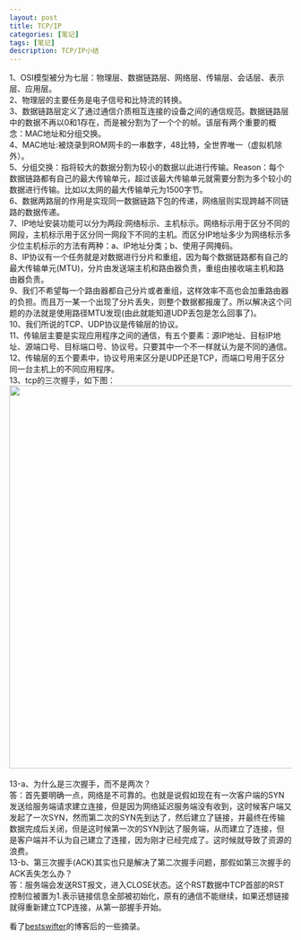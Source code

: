 ```yaml
---
layout: post
title: TCP/IP
categories: [笔记]
tags: [笔记]
description: TCP/IP小结
---
```


1、OSI模型被分为七层：物理层、数据链路层、网络层、传输层、会话层、表示层、应用层。<br>
2、物理层的主要任务是电子信号和比特流的转换。<br>
3、数据链路层定义了通过通信介质相互连接的设备之间的通信规范。数据链路层中的数据不再以0和1存在，而是被分割为了一个个的帧。该层有两个重要的概念：MAC地址和分组交换。<br>
4、MAC地址:被烧录到ROM网卡的一串数字，48比特，全世界唯一（虚拟机除外）。<br>
5、分组交换：指将较大的数据分割为较小的数据以此进行传输。Reason：每个数据链路都有自己的最大传输单元，超过该最大传输单元就需要分割为多个较小的数据进行传输。比如以太网的最大传输单元为1500字节。<br>
6、数据两路层的作用是实现同一数据链路下包的传递，网络层则实现跨越不同链路的数据传递。<br>
7、IP地址安装功能可以分为两段:网络标示、主机标示。网络标示用于区分不同的网段，主机标示用于区分同一网段下不同的主机。而区分IP地址多少为网络标示多少位主机标示的方法有两种：a、IP地址分类；b、使用子网掩码。<br>
8、IP协议有一个任务就是对数据进行分片和重组，因为每个数据链路都有自己的最大传输单元(MTU)，分片由发送端主机和路由器负责，重组由接收端主机和路由器负责。<br>
9、我们不希望每一个路由器都自己分片或者重组，这样效率不高也会加重路由器的负担。而且万一某一个出现了分片丢失，则整个数据都报废了。所以解决这个问题的办法就是使用路径MTU发现(由此就能知道UDP丢包是怎么回事了)。<br>
10、我们所说的TCP、UDP协议是传输层的协议。<br>
11、传输层主要是实现应用程序之间的通信，有五个要素：源IP地址、目标IP地址、源端口号、目标端口号、协议号。只要其中一个不一样就认为是不同的通信。<br>
12、传输层的五个要素中，协议号用来区分是UDP还是TCP，而端口号用于区分同一台主机上的不同应用程序。<br>
13、tcp的三次握手，如下图：<br/>
<img src="http://maximuum.com/assets/images/tcp_ip.png" width="506" height="683" alt=""><br/><br/>
13-a、为什么是三次握手，而不是两次？<br>
 答：首先要明确一点，网络是不可靠的。也就是说假如现在有一次客户端的SYN发送给服务端请求建立连接，但是因为网络延迟服务端没有收到，这时候客户端又发起了一次SYN，然而第二次的SYN先到达了，然后建立了链接，并最终在传输数据完成后关闭，但是这时候第一次的SYN到达了服务端，从而建立了连接，但是客户端并不认为自己建立了连接，因为刚才已经完成了。这时候就导致了资源的浪费。<br>
13-b、第三次握手(ACK)其实也只是解决了第二次握手问题，那假如第三次握手的ACK丢失怎么办？<br>
答：服务端会发送RST报文，进入CLOSE状态。这个RST数据中TCP首部的RST控制位被置为1.表示链接信息全部被初始化，原有的通信不能继续，如果还想链接就得重新建立TCP连接，从第一部握手开始。<br>

看了[bestswifter](http://www.jianshu.com/users/3e55748920d2/latest_articles)的博客后的一些摘录。